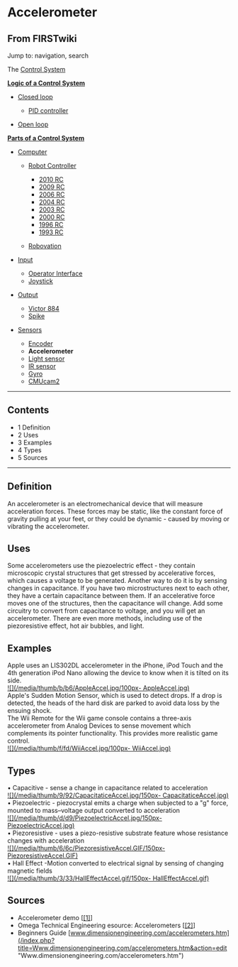 # Accelerometer

## From FIRSTwiki

Jump to: navigation, search

The [Control System](Control_system "Control system")

**[Logic of a Control System](Logic_of_a_control_system "Logic of a control system")**

- [Closed loop](Closed_loop "Closed loop")

  - [PID controller](PID_controller "PID controller")

- [Open loop](Open_loop "Open loop")

**[Parts of a Control System](Parts_of_a_control_system "Parts of a control system")**

- [Computer](Computer "Computer")

  - [Robot Controller](robot-controller)

    - [2010 RC](Robot_Controller_%282010%29 "Robot Controller \(2010\)")
    - [2009 RC](Robot_Controller_%282009%29 "Robot Controller \(2009\)")
    - [2006 RC](Robot_Controller_%282006%29 "Robot Controller \(2006\)")
    - [2004 RC](Robot_Controller_%282004%29 "Robot Controller \(2004\)")
    - [2003 RC](Robot_Controller_%282003%29 "Robot Controller \(2003\)")
    - [2000 RC](Robot_Controller_%282000%29 "Robot Controller \(2000\)")
    - [1996 RC](/index.php?title=Robot_Controller_%281996%29&action=edit "Robot Controller \(1996\)")
    - [1993 RC](/index.php?title=Robot_Controller_%281993%29&action=edit "Robot Controller \(1993\)")

  - [Robovation](robovation)

- [Input](Input "Input")

  - [Operator Interface](operator-interface)
  - [Joystick](joystick)

- [Output](Output "Output")

  - [Victor 884](victor-884)
  - [Spike](spike-relay)

- [Sensors](sensor)

  - [Encoder](Encoder "Encoder")
  - **Accelerometer**
  - [Light sensor](/index.php?title=Light_sensor&action=edit "Light sensor")
  - [IR sensor](IR_sensor "IR sensor")
  - [Gyro](gyro)
  - [CMUcam2](CMUcam2 "CMUcam2")

--------------------------------------------------------------------------------

## Contents

- 1 Definition
- 2 Uses
- 3 Examples
- 4 Types
- 5 Sources

--------------------------------------------------------------------------------

## Definition

An accelerometer is an electromechanical device that will measure acceleration forces. These forces may be static, like the constant force of gravity pulling at your feet, or they could be dynamic - caused by moving or vibrating the accelerometer.

## Uses

Some accelerometers use the piezoelectric effect - they contain microscopic crystal structures that get stressed by accelerative forces, which causes a voltage to be generated. Another way to do it is by sensing changes in capacitance. If you have two microstructures next to each other, they have a certain capacitance between them. If an accelerative force moves one of the structures, then the capacitance will change. Add some circuitry to convert from capacitance to voltage, and you will get an accelerometer. There are even more methods, including use of the piezoresistive effect, hot air bubbles, and light.

## Examples

Apple uses an LIS302DL accelerometer in the iPhone, iPod Touch and the 4th generation iPod Nano allowing the device to know when it is tilted on its side.<br>
[![](/media/thumb/b/b6/AppleAccel.jpg/100px-
AppleAccel.jpg)](Image:AppleAccel.jpg)<br>
Apple's Sudden Motion Sensor, which is used to detect drops. If a drop is detected, the heads of the hard disk are parked to avoid data loss by the ensuing shock.<br>
The Wii Remote for the Wii game console contains a three-axis accelerometer from Analog Devices to sense movement which complements its pointer functionality. This provides more realistic game control.<br>
[![](/media/thumb/f/fd/WiiAccel.jpg/100px-
WiiAccel.jpg)](Image:WiiAccel.jpg)

## Types

• Capacitive - sense a change in capacitance related to acceleration<br>
[![](/media/thumb/9/92/CapacitaticeAccel.jpg/150px-
CapacitaticeAccel.jpg)](Image:CapacitaticeAccel.jpg)<br>
• Piezoelectric - piezocrystal emits a charge when subjected to a "g" force, mounted to mass–voltage output converted to acceleration<br>
[![](/media/thumb/d/d9/PiezoelectricAccel.jpg/150px-
PiezoelectricAccel.jpg)](Image:PiezoelectricAccel.jpg)<br>
• Piezoresistive - uses a piezo-resistive substrate feature whose resistance changes with acceleration<br>
[![](/media/thumb/6/6c/PiezoresistiveAccel.GIF/150px-
PiezoresistiveAccel.GIF)](Image:PiezoresistiveAccel.GIF)<br>
• Hall Effect -Motion converted to electrical signal by sensing of changing magnetic fields<br>
[![](/media/thumb/3/33/HallEffectAccel.gif/150px-
HallEffectAccel.gif)](Image:HallEffectAccel.gif)

## Sources

- Accelerometer demo [[[1]](http://www.youtube.com/watch?v=9NEiBDBXFEQ "http://www.youtube.com/watch?v=9NEiBDBXFEQ")]
- Omega Technical Engineering esource: Accelerometers [[[2]](http://www.omega.com/prodinfo/accelerometers.html "http://www.omega.com/prodinfo/accelerometers.html")]
- Beginners Guide [www.dimensionengineering.com/accelerometers.htm](/index.php?title=Www.dimensionengineering.com/accelerometers.htm&action=edit "Www.dimensionengineering.com/accelerometers.htm")
